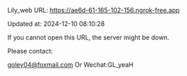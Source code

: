 Lily_web URL: https://ae6d-61-165-102-156.ngrok-free.app

Updated at: 2024-12-10 08:10:28

If you cannot open this URL, the server might be down.

Please contact: 

goley04@foxmail.com Or Wechat:GL_yeaH